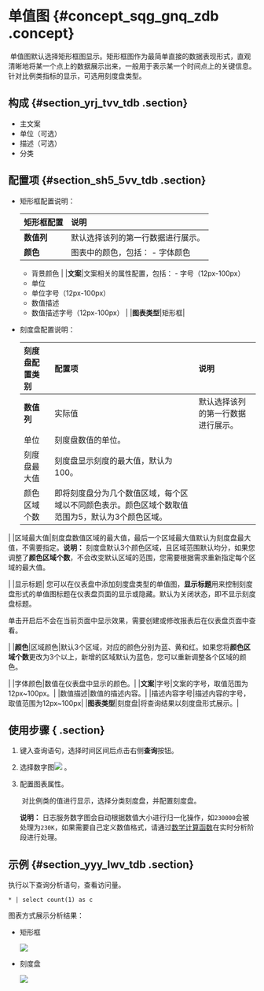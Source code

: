 # 单值图 {#concept_sqg_gnq_zdb .concept}

 单值图默认选择矩形框图显示。矩形框图作为最简单直接的数据表现形式，直观清晰地将某一个点上的数据展示出来，一般用于表示某一个时间点上的关键信息。针对比例类指标的显示，可选用刻度盘类型。

## 构成 {#section_yrj_tvv_tdb .section}

-   主文案
-   单位（可选）
-   描述（可选）
-   分类

## 配置项 {#section_sh5_5vv_tdb .section}

-   矩形框配置说明：

    |矩形框配置|说明|
    |:----|:-|
    |**数值列**|默认选择该列的第一行数据进行展示。|
    |**颜色**|图表中的颜色，包括：    -   字体颜色
    -   背景颜色
|
    |**文案**|文案相关的属性配置，包括：    -   字号（12px-100px）
    -   单位
    -   单位字号（12px-100px）
    -   数值描述
    -   数值描述字号（12px-100px）
|
    |**图表类型**|矩形框|

-   刻度盘配置说明：

    |刻度盘配置类别|配置项|说明|
    |:------|:--|:-|
    |**数值列**|实际值|默认选择该列的第一行数据进行展示。|
    |单位|刻度盘数值的单位。|
    |刻度盘最大值|刻度盘显示刻度的最大值，默认为100。|
    |颜色区域个数|即将刻度盘分为几个数值区域，每个区域以不同颜色表示。颜色区域个数取值范围为5，默认为3个颜色区域。

|
    |区域最大值|刻度盘数值区域的最大值，最后一个区域最大值默认为刻度盘最大值，不需要指定。**说明：** 刻度盘默认3个颜色区域，且区域范围默认均分，如果您调整了**颜色区域个数**，不会改变默认区域的范围，您需要根据需求重新指定每个区域的最大值。

|
    |显示标题| 您可以在仪表盘中添加刻度盘类型的单值图，**显示标题**用来控制刻度盘形式的单值图标题在仪表盘页面的显示或隐藏。默认为关闭状态，即不显示刻度盘标题。

 单击开启后不会在当前页面中显示效果，需要创建或修改报表后在仪表盘页面中查看。

 |
    |**颜色**|区域颜色|默认3个区域，对应的颜色分别为蓝、黄和红。如果您将**颜色区域个数**更改为3个以上，新增的区域默认为蓝色，您可以重新调整各个区域的颜色。

|
    |字体颜色|数值在仪表盘中显示的颜色。|
    |**文案**|字号|文案的字号，取值范围为12px~100px。|
    |数值描述|数值的描述内容。|
    |描述内容字号|描述内容的字号，取值范围为12px~100px|
    |**图表类型**|刻度盘|将查询结果以刻度盘形式展示。|


## 使用步骤 { .section}

1.  键入查询语句，选择时间区间后点击右侧**查询**按钮。
2.  选择数字图![](https://cdn.yuque.com/lark/2018/png/60648/1523256493643-9ccad5de-5224-47d5-8d47-13443a97af15.png) 。
3.  配置图表属性。

     对比例类的值进行显示，选择分类刻度盘，并配置刻度盘。

    **说明：** 日志服务数字图会自动根据数值大小进行归一化操作，如`230000`会被处理为`230K`，如果需要自己定义数值格式，请通过[数学计算函数](intl.zh-CN/用户指南/实时分析/分析语法与函数/数学计算函数.md)在实时分析阶段进行处理。


## 示例 {#section_yyy_lwv_tdb .section}

执行以下查询分析语句，查看访问量。

```
* | select count(1) as c
```

图表方式展示分析结果：

-   矩形框

    ![](http://static-aliyun-doc.oss-cn-hangzhou.aliyuncs.com/assets/img/13149/15335217565729_zh-CN.png)

-   刻度盘

    ![](http://static-aliyun-doc.oss-cn-hangzhou.aliyuncs.com/assets/img/13149/15335217567726_zh-CN.png)

     


